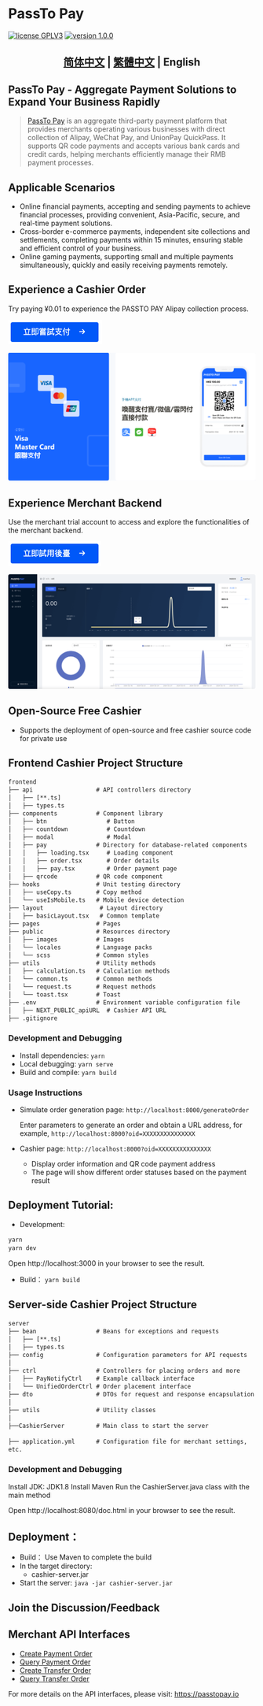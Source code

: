 # PassTo Pay

<p>
<a href="https://www.gnu.org/licenses/gpl-3.0.html"><img src="https://img.shields.io/badge/license-GPLV3-blue" alt="license GPLV3"></a>
<a href="https://github.com/assimon/dujiaoka/releases/tag/1.0.0"><img src="https://img.shields.io/badge/version-1.0.0-red" alt="version 1.0.0"></a>
</p>
<h2 align="center"> <a href="README_zh.md">简体中文</a> | <a href="README_hk.md">繁體中文</a>  | English</h2>

## PassTo Pay - Aggregate Payment Solutions to Expand Your Business Rapidly

> [PassTo Pay](https://passtopay.io) is an aggregate third-party payment platform that provides merchants operating various businesses with direct collection of Alipay, WeChat Pay, and UnionPay QuickPass. It supports QR code payments and accepts various bank cards and credit cards, helping merchants efficiently manage their RMB payment processes.

## Applicable Scenarios

- Online financial payments, accepting and sending payments to achieve financial processes, providing convenient, Asia-Pacific, secure, and real-time payment solutions.
- Cross-border e-commerce payments, independent site collections and settlements, completing payments within 15 minutes, ensuring stable and efficient control of your business.
- Online gaming payments, supporting small and multiple payments simultaneously, quickly and easily receiving payments remotely.

## Experience a Cashier Order

Try paying ¥0.01 to experience the PASSTO PAY Alipay collection process.

![Cashier Button][link_cashier_btn]

![Cashier][link_cashier]

## Experience Merchant Backend

Use the merchant trial account to access and explore the functionalities of the merchant backend.

[![Backend Button][link_backend_btn]](https://mch.ylbhd.com/login?type=demo)

![Backend][link_backend]

## Open-Source Free Cashier

- Supports the deployment of open-source and free cashier source code for private use

## Frontend Cashier Project Structure

```
frontend
├── api                  # API controllers directory
│   ├── [**.ts]
│   ├── types.ts
├── components           # Component library
│   ├── btn                 # Button
│   ├── countdown           # Countdown
│   ├── modal               # Modal
│   ├── pay              # Directory for database-related components
│   │   ├── loading.tsx     # Loading component
│   │   ├── order.tsx       # Order details
│   │   ├── pay.tsx         # Order payment page
│   ├── qrcode           # QR code component
├── hooks                # Unit testing directory
│   ├── useCopy.ts       # Copy method
│   └── useIsMobile.ts   # Mobile device detection
├── layout                # Layout directory
│   ├── basicLayout.tsx   # Common template
├── pages                # Pages
├── public               # Resources directory
│   ├── images           # Images
│   └── locales          # Language packs
│   └── scss             # Common styles
├── utils                # Utility methods
│   ├── calculation.ts   # Calculation methods
│   └── common.ts        # Common methods
│   └── request.ts       # Request methods
│   └── toast.tsx        # Toast
├── .env                 # Environment variable configuration file
│   ├── NEXT_PUBLIC_apiURL  # Cashier API URL
├── .gitignore
```

### Development and Debugging

- Install dependencies: `yarn`
- Local debugging: `yarn serve`
- Build and compile: `yarn build`

### Usage Instructions

- Simulate order generation page: `http://localhost:8000/generateOrder`

  Enter parameters to generate an order and obtain a URL address, for example, `http://localhost:8000?oid=XXXXXXXXXXXXXXX`

- Cashier page: `http://localhost:8000?oid=XXXXXXXXXXXXXXX`

  - Display order information and QR code payment address
  - The page will show different order statuses based on the payment result

## Deployment Tutorial:

- Development:

```bash
yarn
yarn dev
```


Open http://localhost:3000 in your browser to see the result.

- Build：
  `yarn build`



## Server-side Cashier Project Structure

```
server
├── bean                 # Beans for exceptions and requests
│   ├── [**.ts]
│   ├── types.ts
├── config               # Configuration parameters for API requests
│   
├── ctrl                 # Controllers for placing orders and more
│   ├── PayNotifyCtrl    # Example callback interface
│   └── UnifiedOrderCtrl # Order placement interface
├── dto                  # DTOs for request and response encapsulation
│   
├── utils                # Utility classes
│  
├──CashierServer         # Main class to start the server

├── application.yml      # Configuration file for merchant settings, etc.
```

### Development and Debugging

Install JDK: JDK1.8
Install Maven
Run the CashierServer.java class with the main method

Open http://localhost:8080/doc.html in your browser to see the result.


## Deployment：

- Build：
  Use Maven to complete the build
- In the target directory:
  - cashier-server.jar
- Start the server:
  `java -jar cashier-server.jar`


## Join the Discussion/Feedback


## Merchant API Interfaces

- [Create Payment Order](https://passtopay.io/api-f70d29f5231b483da80c5c21d98cb594)
- [Query Payment Order](https://passtopay.io/api-f70d29f5231b483da80c5c21d98cb594)
- [Create Transfer Order](https://passtopay.io/api-f70d29f5231b483da80c5c21d98cb594)
- [Query Transfer Order](https://passtopay.io/api-f70d29f5231b483da80c5c21d98cb594)

For more details on the API interfaces, please visit: https://passtopay.io


[link_cashier]: frontend/public/screenshot/img01.png
[link_cashier_btn]: frontend/public/screenshot/btn-cashier.jpg
[link_backend]: frontend/public/screenshot/img03.png
[link_backend_btn]: frontend/public/screenshot/btn-backend.jpg
[link_end]: frontend/public/screenshot/img02.png
